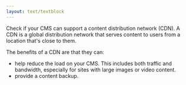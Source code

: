 ```yaml
---
layout: text/textblock
---
```

Check if your CMS can support a content distribution network (CDN). A CDN is a global distribution network that serves content to users from a location that's close to them. 

The benefits of a CDN are that they can:
- help reduce the load on your CMS. This includes both traffic and bandwidth, especially for sites with large images or video content.
- provide a content backup.

